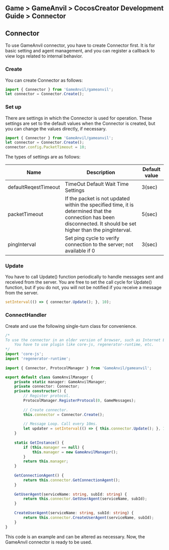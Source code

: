 ## Game > GameAnvil > CocosCreator Development Guide > Connector

## Connector

To use GameAnvil connector, you have to create Connector first. It is for basic setting and agent management, and you can register a callback to view logs related to internal behavior.

### Create

You can create Connector as follows:

``` typescript
import { Connector } from 'GameAnvil/gameanvil';
let connector = Connector.Create();
```

### Set up

There are settings in which the Connector is used for operation. These settings are set to the default values when the Connector is created, but you can change the values directly, if necessary. 

``` typescript
import { Connector } from 'GameAnvil/gameanvil';
let connector = Connector.Create();
connector.config.PacketTimeout = 10;
```

The types of settings are as follows:

| Name                 | Description                                                         | Default value |
| -------------------- | ------------------------------------------------------------ | ------ |
| defaultReqestTimeout | TimeOut Default Wait Time Settings                                   | 3(sec) |
| packetTimeout        | If the packet is not updated within the specified time, it is determined that the connection has been disconnected. It should be set higher than the pingInterval. | 5(sec) |
| pingInterval         | Set ping cycle to verify connection to the server; not available if 0 | 3(sec) |

### Update

You have to call Update() function periodically to handle messages sent and received from the server. 
You are free to set the call cycle for Update() function, but if you do not, you will not be notified if you receive a message from the server.

```typescript
setInterval(() => { connector.Update(); }, 10);
```

### ConnectHandler

Create and use the following single-turn class for convenience. 

```typescript
/* 
To use the connector in an older version of browser, such as Internet Explorer
    You have to use plugin like core-js, regenerator-runtime, etc. 
*/ 
import 'core-js'; 
import 'regenerator-runtime'; 
 
import { Connector, ProtocolManager } from 'GameAnvil/gameanvil'; 

export default class GameAnvilManager { 
    private static manager: GameAnvilManager; 
    private connector: Connector; 
    private constructor() { 
        // Register protocol. 
        ProtocolManager.RegisterProtocol(0, GameMessages); 
 
        // Create connector. 
        this.connector = Connector.Create(); 
 
        // Message Loop. Call every 10ms. 
        let updater = setInterval(() => { this.connector.Update(); }, 10); 
    } 
 
    static GetInstance() { 
        if (this.manager == null) { 
            this.manager = new GameAnvilManager(); 
        } 
        return this.manager; 
    } 
 
    GetConnectionAgent() { 
        return this.connector.GetConnectionAgent(); 
    } 
 
    GetUserAgent(serviceName: string, subId: string) { 
        return this.connector.GetUserAgent(serviceName, subId); 
    } 
 
    CreateUserAgent(serviceName: string, subId: string) { 
        return this.connector.CreateUserAgent(serviceName, subId); 
    } 
}
```

This code is an example and can be altered as necessary. Now, the GameAnvil connector is ready to be used.